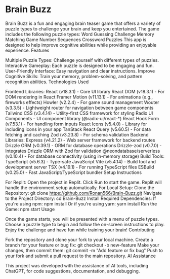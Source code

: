 # Brain Buzz

Brain Buzz is a fun and engaging brain teaser game that offers a variety of puzzle types to challenge your brain and keep you entertained. The game includes the following puzzle types:
Word Guessing Challenge
Memory Matching Game
Number Sequences
Crossword Puzzles
This app is designed to help improve cognitive abilities while providing an enjoyable experience.
Features

Multiple Puzzle Types: Challenge yourself with different types of puzzles.
Interactive Gameplay: Each puzzle is designed to be engaging and fun.
User-Friendly Interface: Easy navigation and clear instructions.
Improve Cognitive Skills: Train your memory, problem-solving, and pattern recognition abilities.
Technologies Used

Frontend Libraries:
React (v18.3.1) - Core UI library
React DOM (v18.3.1) - For DOM rendering in React
Framer Motion (v11.13.1) - For animations (e.g., fireworks effects)
Howler (v2.2.4) - For game sound management
Wouter (v3.3.5) - Lightweight router for navigation between game components
Tailwind CSS (v3.4.14) - Utility-first CSS framework for styling
Radix UI Components - UI component library (@radix-ui/react-*)
React Hook Form (v7.53.1) - For handling form inputs
React Icons (v5.4.0) - Library for including icons in your app
TanStack React Query (v5.60.5) - For data fetching and caching
Zod (v3.23.8) - For schema validation
Backend Libraries:
Express (v4.21.2) - Web server framework for backend routes
Drizzle ORM (v0.39.1) - ORM for database operations
Drizzle-zod (v0.7.0) - Integrates Drizzle ORM with Zod for validation
@neondatabase/serverless (v0.10.4) - For database connectivity (using in-memory storage)
Build Tools:
TypeScript (v5.6.3) - Type-safe JavaScript
Vite (v5.4.14) - Build tool and development server
TSX (v4.19.1) - For running TypeScript files
ESBuild (v0.25.0) - Fast JavaScript/TypeScript bundler
Setup Instructions

For Replit:
Open the project in Replit.
Click Run to start the game. Replit will handle the environment setup automatically.
For Local Setup:
Clone the Repository:
git clone https://github.com/Ronan566/Brain-Buzz.git
Navigate to the Project Directory:
cd Brain-Buzz
Install Required Dependencies:
If you're using npm:
npm install
Or if you're using yarn:
yarn install
Run the Game:
npm start
Usage

Once the game starts, you will be presented with a menu of puzzle types. Choose a puzzle type to begin and follow the on-screen instructions to play. Enjoy the challenge and have fun while training your brain!
Contributing

Fork the repository and clone your fork to your local machine.
Create a branch for your feature or bug fix:
git checkout -b new-feature
Make your changes, then commit them:
git commit -m "Add feature or fix bug"
Push to your fork and submit a pull request to the main repository.
AI Assistance

This project was developed with the assistance of AI tools, including ChatGPT, for code suggestions, documentation, and debugging.

